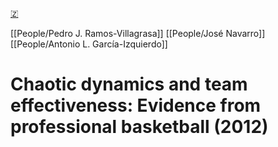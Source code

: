 [🇿](zotero://select/library/items/T32URI9Z)

[[People/Pedro J. Ramos-Villagrasa]] [[People/José Navarro]] [[People/Antonio L. García-Izquierdo]] 
# Chaotic dynamics and team effectiveness: Evidence from professional basketball (2012)

